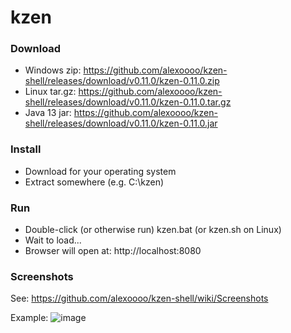 # kzen

### Download
- Windows zip: https://github.com/alexoooo/kzen-shell/releases/download/v0.11.0/kzen-0.11.0.zip
- Linux tar.gz: https://github.com/alexoooo/kzen-shell/releases/download/v0.11.0/kzen-0.11.0.tar.gz
- Java 13 jar: https://github.com/alexoooo/kzen-shell/releases/download/v0.11.0/kzen-0.11.0.jar

### Install
- Download for your operating system
- Extract somewhere (e.g. C:\kzen)

### Run
- Double-click (or otherwise run) kzen.bat (or kzen.sh on Linux)
- Wait to load...
- Browser will open at: http://localhost:8080

### Screenshots
See: https://github.com/alexoooo/kzen-shell/wiki/Screenshots

Example:
![image](https://user-images.githubusercontent.com/4985552/63812482-89272780-c8f8-11e9-8f5d-5bd4c641186d.png)
